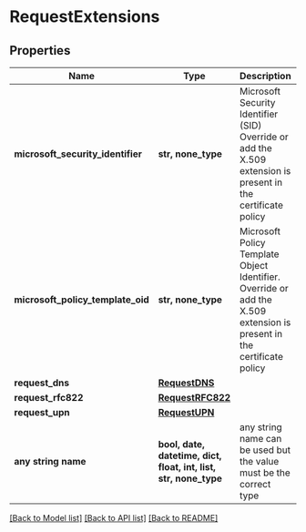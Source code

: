 # RequestExtensions


## Properties
Name | Type | Description | Notes
------------ | ------------- | ------------- | -------------
**microsoft_security_identifier** | **str, none_type** | Microsoft Security Identifier (SID) Override or add the X.509 extension is present in the certificate policy  | [optional] 
**microsoft_policy_template_oid** | **str, none_type** | Microsoft Policy Template Object Identifier. Override or add the X.509 extension is present in the certificate policy  | [optional] 
**request_dns** | [**RequestDNS**](RequestDNS.md) |  | [optional] 
**request_rfc822** | [**RequestRFC822**](RequestRFC822.md) |  | [optional] 
**request_upn** | [**RequestUPN**](RequestUPN.md) |  | [optional] 
**any string name** | **bool, date, datetime, dict, float, int, list, str, none_type** | any string name can be used but the value must be the correct type | [optional]

[[Back to Model list]](../README.md#documentation-for-models) [[Back to API list]](../README.md#documentation-for-api-endpoints) [[Back to README]](../README.md)


